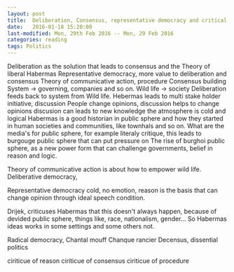 ```yaml
---
layout: post
title:  Deliberation, Consensus, representative democracy and critical democracy
date:   2016-01-18 15:20:00
last-modified: Mon, 29th Feb 2016 -- Mon, 29 Feb 2016
categories: reading
tags: Politics
---
```


Deliberation as the solution that leads to consensus and the
Theory of liberal
Habermas
Representative democracy, more value to deliberation and consensus
Theory of communicative action,
procedure
Consensus building
System → governing, companies and so on.
Wild life → society
Deliberation feeds back to system from Wild life.
Hebermas leads to multi stake holder initiative, discussion
People change opinions,
discussion helps to change opinions
discusion can leads to new knowledge
the atmosphere is cold and logical
Habermas is a good historian in public sphere and how they started in human societies and communities, like townhals and so on.
What are the media's for public sphere, for example literaly critique, this leads to burgouge public sphere that can put pressure on
The rise of burghoi public sphere, as a new power form that can challenge governments, belief in reason and logic.

Theory of communicative action is about how to empower wild life.
Deliberative democracy,

Representative democracy
cold, no emotion, reason is the basis that can change opinion through ideal speech condition.

Drijek, criticuses Habermas that this doesn't always happen, because of devided public sphere, things like, race, nationalism, gender… So Habermas ideas works in some settings and some others not.

Radical democracy,
Chantal mouff
Chanque rancier
Decensus, dissential politics

ciriticue of reason
ciriticue of consensus
ciriticue of procedure
